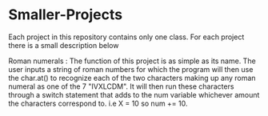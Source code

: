 # Smaller-Projects


 Each project in this repository contains only one class.
 For each project there is a small description below 
 
 
 Roman numerals : 
 The function of this project is as simple as its name.
 The user inputs a string of roman numbers for which the 
 program will then use the char.at() to recognize each of the 
 two characters making up any roman numeral as one of the
 7 "IVXLCDM". It will then run these characters through a switch statement 
 that adds to the num variable whichever amount the characters correspond to.
 i.e X = 10 so num += 10.
 
 
 














